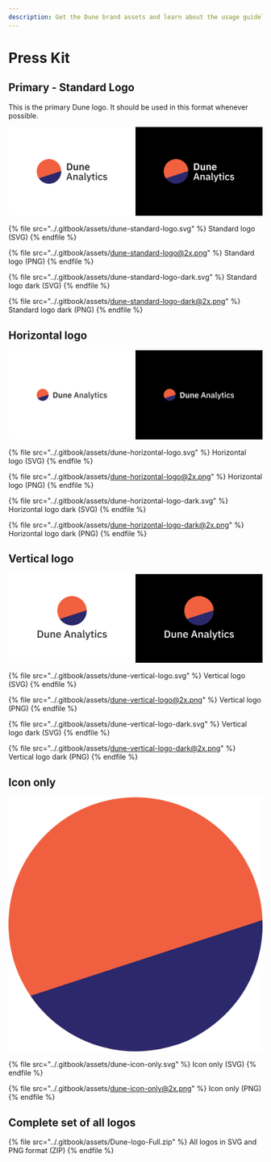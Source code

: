 ```yaml
---
description: Get the Dune brand assets and learn about the usage guidelines
---
```


# Press Kit

## Primary - Standard Logo

This is the primary Dune logo. It should be used in this format whenever possible.

![](../.gitbook/assets/dune-standard-logo-cover.png)

{% file src="../.gitbook/assets/dune-standard-logo.svg" %}
Standard logo (SVG)
{% endfile %}

{% file src="../.gitbook/assets/dune-standard-logo@2x.png" %}
Standard logo (PNG)
{% endfile %}

{% file src="../.gitbook/assets/dune-standard-logo-dark.svg" %}
Standard logo dark (SVG)
{% endfile %}

{% file src="../.gitbook/assets/dune-standard-logo-dark@2x.png" %}
Standard logo dark (PNG)
{% endfile %}

## Horizontal logo

![](../.gitbook/assets/dune-horizontal-logo-cover.png)

{% file src="../.gitbook/assets/dune-horizontal-logo.svg" %}
Horizontal logo (SVG)
{% endfile %}

{% file src="../.gitbook/assets/dune-horizontal-logo@2x.png" %}
Horizontal logo (PNG)
{% endfile %}

{% file src="../.gitbook/assets/dune-horizontal-logo-dark.svg" %}
Horizontal logo dark (SVG)
{% endfile %}

{% file src="../.gitbook/assets/dune-horizontal-logo-dark@2x.png" %}
Horizontal logo dark (PNG)
{% endfile %}

## Vertical logo

![](../.gitbook/assets/dune-vertical-logo-cover.png)

{% file src="../.gitbook/assets/dune-vertical-logo.svg" %}
Vertical logo (SVG)
{% endfile %}

{% file src="../.gitbook/assets/dune-vertical-logo@2x.png" %}
Vertical logo (PNG)
{% endfile %}

{% file src="../.gitbook/assets/dune-vertical-logo-dark.svg" %}
Vertical logo dark (SVG)
{% endfile %}

{% file src="../.gitbook/assets/dune-vertical-logo-dark@2x.png" %}
Vertical logo dark (PNG)
{% endfile %}

## Icon only

![](../.gitbook/assets/dune-icon-only.svg)

{% file src="../.gitbook/assets/dune-icon-only.svg" %}
Icon only (SVG)
{% endfile %}

{% file src="../.gitbook/assets/dune-icon-only@2x.png" %}
Icon only (PNG)
{% endfile %}

## Complete set of all logos

{% file src="../.gitbook/assets/Dune-logo-Full.zip" %}
All logos in SVG and PNG format (ZIP)
{% endfile %}



